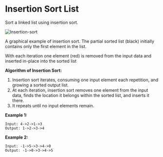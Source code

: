 # Insertion Sort List

Sort a linked list using insertion sort.

![Insertion-sort](/Insertion-sort-example-300px.gif)

A graphical example of insertion sort. The partial sorted list (black) initially contains only the first element in the list.

With each iteration one element (red) is removed from the input data and inserted in-place into the sorted list

__Algorithm of Insertion Sort:__

1. Insertion sort iterates, consuming one input element each repetition, and growing a sorted output list.
2. At each iteration, insertion sort removes one element from the input data, finds the location it belongs within the sorted list, and inserts it there.
3. It repeats until no input elements remain.

__Example 1:__

```
Input: 4->2->1->3
Output: 1->2->3->4
```

__Example 2:__

```
Input: -1->5->3->4->0
Output: -1->0->3->4->5
```